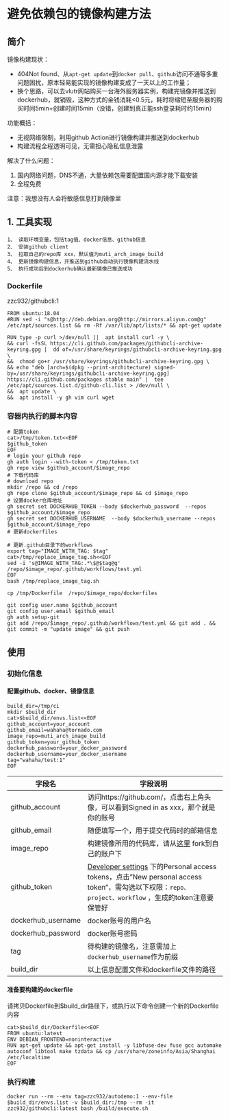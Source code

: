 # 避免依赖包的镜像构建方法

## 简介
镜像构建现状：

- 404Not found、从`apt-get update`到`docker pull`、`github`访问不通等多重问题困扰，原本轻易能实现的镜像构建变成了一天以上的工作量；
- 换个思路，可以去vlutr网站购买一台海外服务器实例，构建完镜像并推送到dockerhub，就销毁，这种方式的金钱消耗<0.5元，耗时将缩短至服务器的购买时间5min+创建时间15min（没错，创建到真正能ssh登录耗时约15min）

功能概括：

- 无视网络限制，利用github Action进行镜像构建并推送到dockerhub
- 构建流程全程透明可见，无需担心隐私信息泄露

解决了什么问题：

1. 国内网络问题，DNS不通，大量依赖包需要配置国内源才能下载安装
2. 全程免费

注意：我想没有人会将敏感信息打到镜像里



## 1. 工具实现

```
1、 读取环境变量，包括tag值、docker信息、github信息
2、 安装github client
3、 拉取自己的repo库 xxx，默认值为muti_arch_image_build
4、 更新镜像构建信息，并推送到github自动执行镜像构建流水线
5、 执行成功后到dockerhub确认最新镜像已推送成功
```



### Dockerfile
zzc932/githubcli:1
```
FROM ubuntu:18.04
#RUN sed -i "s@http://deb.debian.org@http://mirrors.aliyun.com@g" /etc/apt/sources.list && rm -Rf /var/lib/apt/lists/* && apt-get update

RUN type -p curl >/dev/null ||  apt install curl -y \
&& curl -fsSL https://cli.github.com/packages/githubcli-archive-keyring.gpg |  dd of=/usr/share/keyrings/githubcli-archive-keyring.gpg \
&&  chmod go+r /usr/share/keyrings/githubcli-archive-keyring.gpg \
&& echo "deb [arch=$(dpkg --print-architecture) signed-by=/usr/share/keyrings/githubcli-archive-keyring.gpg] https://cli.github.com/packages stable main" |  tee /etc/apt/sources.list.d/github-cli.list > /dev/null \
&&  apt update \
&&  apt install -y gh vim curl wget 
```





### 容器内执行的脚本内容

 


```
# 配置token
cat>/tmp/token.txt<<EOF
$github_token
EOF
# login your github repo
gh auth login --with-token < /tmp/token.txt
gh repo view $github_account/$image_repo
# 下载代码库
# download repo
mkdir /repo && cd /repo
gh repo clone $github_account/$image_repo && cd $image_repo
# 设置docker仓库地址
gh secret set DOCKERHUB_TOKEN --body $dockerhub_password  --repos $github_account/$image_repo
gh secret set DOCKERHUB_USERNAME  --body $dockerhub_username --repos $github_account/$image_repo
# 更新dockerfiles

# 更新.github目录下的workflows
export tag="IMAGE_WITH_TAG: $tag"
cat>/tmp/replace_image_tag.sh<<EOF
sed -i 's@IMAGE_WITH_TAG:.*\$@$tag@g' /repo/$image_repo/.github/workflows/test.yml
EOF
bash /tmp/replace_image_tag.sh

cp /tmp/Dockerfile  /repo/$image_repo/dockerfiles

git config user.name $github_account
git config user.email $github_email
gh auth setup-git
git add /repo/$image_repo/.github/workflows/test.yml && git add . && git commit -m "update image" && git push
```

## 使用
### 初始化信息

#### 配置github、docker、镜像信息

```
build_dir=/tmp/ci
mkdir $build_dir
cat>$build_dir/envs.list<<EOF
github_account=your_account
github_email=wahaha@tornado.com
image_repo=muti_arch_image_build
github_token=your_github_token
dockerhub_password=your_docker_password
dockerhub_username=your_docker_username
tag="wahaha/test:1"
EOF
```

| 字段名             | 字段说明                                                     |
| ------------------ | ------------------------------------------------------------ |
| github_account     | 访问https://github.com/，点击右上角头像，可以看到Signed in as xxx，那个就是你的账号 |
| github_email       | 随便填写一个，用于提交代码时的邮箱信息                       |
| image_repo         | 构建镜像所用的代码库，请从[这里](https://github.com/tornado404/muti_arch_image_build) fork到自己的账户下 |
| github_token       | [Developer settings](https://github.com/settings/tokens) 下的Personal access tokens，点击”New personal access token“，需勾选以下权限：`repo、project、workflow` ，生成的token注意要保管好 |
| dockerhub_username | docker账号的用户名                                           |
| dockerhub_password | docker账号密码                                               |
| tag                | 待构建的镜像名，注意需加上`dockerhub_username`作为前缀       |
| build_dir          | 以上信息配置文件和dockerfile文件的路径                       |



#### 准备要构建的dockerfile

请拷贝Dockerfile到$build_dir路径下，或执行以下命令创建一个新的Dockerfile内容

```
cat>$build_dir/Dockerfile<<EOF
FROM ubuntu:latest
ENV DEBIAN_FRONTEND=noninteractive
RUN apt-get update && apt-get install -y libfuse-dev fuse gcc automake autoconf libtool make tzdata && cp /usr/share/zoneinfo/Asia/Shanghai /etc/localtime
EOF
```

### 执行构建

```
docker run --rm --env tag=zzc932/autodemo:1 --env-file $build_dir/envs.list -v $build_dir:/tmp --rm -it zzc932/githubcli:latest bash /build/execute.sh
```


